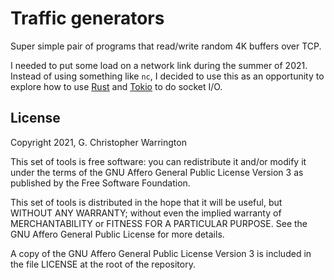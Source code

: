 # Traffic generators

Super simple pair of programs that read/write random 4K buffers over TCP.

I needed to put some load on a network link during the summer of 2021.
Instead of using something like `nc`, I decided to use this as an
opportunity to explore how to use [Rust](https://www.rust-lang.org/) and
[Tokio](https://tokio.rs/) to do socket I/O.

## License

Copyright 2021, G. Christopher Warrington

This set of tools is free software: you can redistribute it and/or modify it
under the terms of the GNU Affero General Public License Version 3 as
published by the Free Software Foundation.

This set of tools is distributed in the hope that it will be useful, but
WITHOUT ANY WARRANTY; without even the implied warranty of MERCHANTABILITY
or FITNESS FOR A PARTICULAR PURPOSE. See the GNU Affero General Public
License for more details.

A copy of the GNU Affero General Public License Version 3 is included in the
file LICENSE at the root of the repository.
